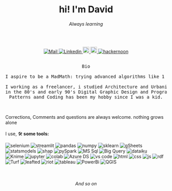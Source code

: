 <h1 align="center">hi! I'm David</h1>
<h6 align="center">Always learning</h6>
<br>

<!--Social Channel-->
<p align="center">
<a href="mailto:david.ochoa.corrales@gmail.com/">
  <img src="https://img.shields.io/static/v1?message=Gmail&logo=gmail&labelColor=585858&color=411100&logoColor=white&label=%20" alt="Mail">
</a>
<a href="https://www.linkedin.com/in/david-o-11b50627">
  <img src="https://img.shields.io/static/v1?message=Linkedin&logo=linkedin&labelColor=585858&color=004161&logoColor=white&label=%20" alt="Linkedin">
</a>
<a href="http://medium.com/@david.ochoa.corrales/">
  <img height="20" src="https://img.shields.io/static/v1?message=Medium&logo=medium&labelColor=585858&color=black&logoColor=white&label=%20" alt="Medium">
</a>
<a href="https://www.linkedin.com/in/david-o-11b50627">
  <img height="20" src="https://img.shields.io/static/v1?message=Portfolio&logo=chromecast&labelColor=navy&color=gold&logoColor=white&label=%20" alt="Portfolio">
</a>
<a href="https://hackernoon.com/u/mxsundevice">
  <img src="https://img.shields.io/static/v1?message=hackernoon&logo=hackernoon&labelColor=585858&color=004161&logoColor=white&label=%20" alt="hackernoon">
</a>
  
</p>

<pre align="center">

Bio

I aspire to be a MadMath: trying advanced algorithms like 1 + 1, print ("hello world")...

I working as a freelancer, i studied Architecture and Urbanism, Electromechanical Technician as well;
in the 80's and early 90's Digital Graphic Design and Programmer.
Patterns aand Coding has been my hobby since I was a kid.

 </pre>
Corrections, Comments and questions are always welcome. nothing grows alone
<br><br>
I use, 🛠️<strong> some tools: </strong>

<p>
<img src="https://shields.io/badge/Py-selenium-gray?labelColor=silver&logoColor=navy&logo=selenium&style=for-the-badge" alt="selenium">
<img src="https://shields.io/badge/Py-streamlit-gray?labelColor=silver&logoColor=navy&logo=streamlit&style=for-the-badge" alt="streamlit">
<img src="https://shields.io/badge/Py-pandas-gray?labelColor=silver&logoColor=navy&logo=pandas&style=for-the-badge" alt="pandas">
<img src="https://shields.io/badge/Py-numpy-gray?labelColor=silver&logoColor=navy&logo=numpy&style=for-the-badge" alt="numpy">
<img src="https://shields.io/badge/Py-sklearn-gray?labelColor=silver&logoColor=navy&logo=sklearn&style=for-the-badge" alt="sklearn">
<img src="https://shields.io/badge/Py-gSheets-gray?labelColor=silver&logoColor=navy&logo=gSheets&style=for-the-badge" alt="gSheets">
<img src="https://shields.io/badge/Py-statsmodels-gray?labelColor=silver&logoColor=navy&logo=statsmodels&style=for-the-badge" alt="statsmodels">
<img src="https://shields.io/badge/Py-shap-gray?labelColor=silver&logoColor=navy&logo=shap&style=for-the-badge" alt="shap">
<img src="https://shields.io/badge/Py-pySpark-gray?labelColor=silver&logoColor=navy&logo=spark&style=for-the-badge" alt="pySpark">
<!--/p>
<p-->
<img src="https://shields.io/badge/SQL-MSSQL-003050?labelColor=004161&logoColor=white&logo=microsoftsqlserver&style=for-the-badge" alt="MS Sql">
<img src="https://shields.io/badge/SQL-Big Query-205090?labelColor=004161&logoColor=white&logo=googlecloud&style=for-the-badge" alt="Big Query">
<!--/p>
<p-->
<img src="https://shields.io/badge/Tool-dataiku-003050?labelColor=004161&logoColor=white&logo=dataiku&style=for-the-badge" alt="dataiku">
<img src="https://shields.io/badge/Tool-Knime-104070?labelColor=004161&logoColor=white&logo=keystone&style=for-the-badge" alt="Knime">
<img src="https://shields.io/badge/Tool-jupyter-205090?labelColor=004161&logoColor=white&logo=jupyter&style=for-the-badge" alt="jupyter">
<img src="https://shields.io/badge/Tool-colab-205090?labelColor=004161&logoColor=white&logo=googlecolab&style=for-the-badge" alt="colab">
<img src="https://shields.io/badge/Tool-Azure DS-205090?labelColor=004161&logoColor=white&logo=azure&style=for-the-badge" alt="Azure DS">
<img src="https://shields.io/badge/Tool-vs code-205090?labelColor=004161&logoColor=white&logo=visualstudiocode&style=for-the-badge" alt="vs code">
  
<img src="https://shields.io/badge/Web-HTML-990000?style=for-the-badge" alt="html">
<img src="https://shields.io/badge/Web-css-990000?style=for-the-badge" alt="css">
<img src="https://shields.io/badge/Web-Js-990000?style=for-the-badge" alt="js">
<img src="https://shields.io/badge/Web-XML:RDF-990000?style=for-the-badge" alt="rdf">
<img src="https://shields.io/badge/Web-Turf-990000?style=for-the-badge" alt="Turf">
<img src="https://shields.io/badge/Web-leafted-990000?style=for-the-badge" alt="leafted">
<img src="https://shields.io/badge/Web-Riot-990000?style=for-the-badge" alt="riot">
  
<img src="https://shields.io/badge/other-tableau-0?style=for-the-badge&labelColor=navy&color=gold&logoColor=white" alt="tableau">
<img src="https://shields.io/badge/other-PowerBi-0?style=for-the-badge&labelColor=navy&color=gold&logoColor=white" alt="PowerBi">
<img src="https://shields.io/badge/other-QGIS-0?style=for-the-badge&labelColor=navy&color=gold&logoColor=white" alt="QGIS">
</p>

<br>
<h6 align="center">And so on</h6>

<br><br><br><br>
